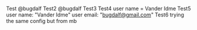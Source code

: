 Test @bugdalf
Test2 @bugdalf
Test3
Test4 user name = Vander Idme
Test5 user name: "Vander Idme" user email: "bugdalf@gmail.com"
Test6 trying the same config but from mb